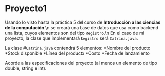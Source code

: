 # Proyecto1

Usando lo visto hasta la práctica 5 del curso de <b>Introducción a las ciencias de la computación </b> \n
se creará una base de datos que usa como backend una lista, cuyos elementos son del tipo <code>Registro</code>.\n
En el caso de mi proyecto, la clase que implementará <code>Registro</code> será <code>Catrina.java</code>.

La clase #<code>Catrina.java</code> contendrá 5 elementos:
*Nombre del producto
*Stock disponible
*Línea del producto
*Costo
*Fecha de lanzamiento

Acorde a las especificaciones del proyecto (al menos un elemento de tipo double, string e int).
